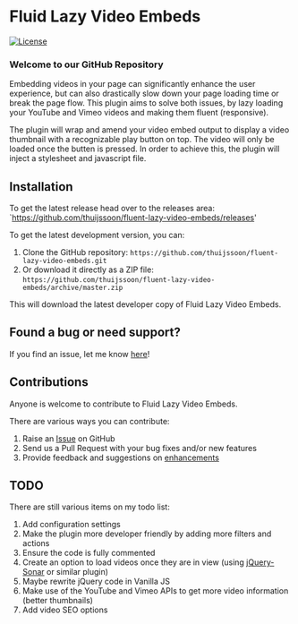 # Fluid Lazy Video Embeds #
[![License](https://img.shields.io/badge/license-GPL--2.0%2B-red.svg)](https://github.com/thuijssoon/fluent-lazy-video-embeds/blob/master/license.txt)

### Welcome to our GitHub Repository

Embedding videos in your page can significantly enhance the user experience, but can also drastically slow down your page loading time or break the page flow. This plugin aims to solve both issues, by lazy loading your YouTube and Vimeo videos and making them fluent (responsive).

The plugin will wrap and amend your video embed output to display a video thumbnail with a recognizable play button on top. The video will only be loaded once the butten is pressed. In order to achieve this, the plugin will inject a stylesheet and javascript file.

## Installation ##

To get the latest release head over to the releases area: `https://github.com/thuijssoon/fluent-lazy-video-embeds/releases'

To get the latest development version, you can:

1. Clone the GitHub repository: `https://github.com/thuijssoon/fluent-lazy-video-embeds.git`
2. Or download it directly as a ZIP file: `https://github.com/thuijssoon/fluent-lazy-video-embeds/archive/master.zip`

This will download the latest developer copy of Fluid Lazy Video Embeds.

## Found a bug or need support? ##

If you find an issue, let me know [here](https://github.com/thuijssoon/fluent-lazy-video-embeds/issues?state=open)!

## Contributions ##

Anyone is welcome to contribute to Fluid Lazy Video Embeds.

There are various ways you can contribute:

1. Raise an [Issue](https://github.com/thuijssoon/fluent-lazy-video-embeds/issues) on GitHub
2. Send us a Pull Request with your bug fixes and/or new features
3. Provide feedback and suggestions on [enhancements](https://github.com/thuijssoon/fluent-lazy-video-embeds/issues?direction=desc&labels=Enhancement&page=1&sort=created&state=open)

## TODO ##

There are still various items on my todo list:

1. Add configuration settings
2. Make the plugin more developer friendly by adding more filters and actions
3. Ensure the code is fully commented
4. Create an option to load videos once they are in view (using [jQuery-Sonar](https://github.com/artzstudio/jQuery-Sonar) or similar plugin)
5. Maybe rewrite jQuery code in Vanilla JS
6. Make use of the YouTube and Vimeo APIs to get more video information (better thumbnails)
7. Add video SEO options